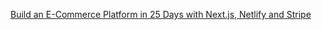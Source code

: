 [Build an E-Commerce Platform in 25 Days with Next.js, Netlify and Stripe](https://www.youtube.com/playlist?list=PLFGFKs8nQ3EbG-ykV8xc1mBt99sqq2Ssx)